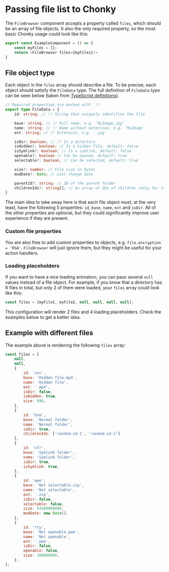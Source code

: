 
# Passing file list to Chonky

The `FileBrowser` component accepts a property called `files`, which should be an array of file objects. It also the 
only required property, so the most basic Chonky usage could look like this:
 
```typescript jsx
export const ExampleComponent = () => {
    const myFiles = [];
    return <FileBrowser files={myFiles}/>
}
```

## File object type

Each object in the `files` array should describe a file. To be precise, each object should satisfy the `FileData` 
type. The full definition of `FileData` type can be seen below (taken from
[TypeScript definitions](https://github.com/TimboKZ/Chonky/blob/master/src/typedef.ts)).

```typescript
// Required properties are marked with `!!`
export type FileData = {
    id: string; // !! String that uniquely identifies the file

    base: string; // !! Full name, e.g. `MyImage.jpg`
    name: string; // !! Name without extension, e.g. `MyImage`
    ext: string; // !! Extension, e.g. `.jpg`

    isDir: boolean; // !! Is a directory
    isHidden?: boolean; // Is a hidden file, default: false
    isSymlink?: boolean; // Is a symlink, default: false
    openable?: boolean // Can be opened, default: true
    selectable?: boolean, // Can be selected, default: true

    size?: number; // File size in bytes
    modDate?: Date; // Last change date

    parentId?: string; // ID of the parent folder
    childrenIds?: string[]; // An array of IDs of children (only for folders)
}
``` 

The main idea to take away here is that each file object must, at the very least, have the following 5 properties:
`id`, `base`, `name`, `ext` and `isDir`. All of the other properties are optional, but they could significantly 
improve user experience if they are present.

### Custom file properties

You are also free to add custom properties to objects, e.g. `file.encryption = 'RSA'`. `FileBrowser` will just 
ignore them, but they might be useful for your action handlers.

### Loading placeholders

If you want to have a nice loading animation, you can pass several `null` values instead of a file object. For example,
if you know that a directory has 6 files in total, but only 2 of them were loaded, your `files` array could look like
this:
```js
const files = [myFile1, myFile2, null, null, null, null];
``` 

This configuration will render 2 files and 4 loading placeholders. Check the examples below to get a better idea.

## Example with different files

<!-- STORY -->

The example above is rendering the following `files` array:

```javascript
const files = [
    null,
    null,
    {
        id: 'zxc',
        base: 'Hidden file.mp4',
        name: 'Hidden file',
        ext: '.mp4',
        isDir: false,
        isHidden: true,
        size: 890,
    },
    {
        id: 'bnm',
        base: 'Normal folder',
        name: 'Normal folder',
        isDir: true,
        childrenIds: ['random-id-1', 'random-id-2']
    },
    {
        id: 'vfr',
        base: 'Symlink folder',
        name: 'Symlink folder',
        isDir: true,
        isSymlink: true,
    },
    {
        id: 'qwe',
        base: 'Not selectable.zip',
        name: 'Not selectable',
        ext: '.zip',
        isDir: false,
        selectable: false,
        size: 54300000000,
        modDate: new Date(),
    },
    {
        id: 'rty',
        base: 'Not openable.pem',
        name: 'Not openable',
        ext: '.pem',
        isDir: false,
        openable: false,
        size: 100000000,
    },
];
```
